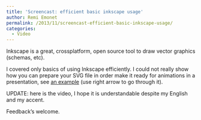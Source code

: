 ```yaml
---
title: 'Screencast: efficient basic inkscape usage'
author: Remi Emonet
permalink: /2013/11/screencast-efficient-basic-inkscape-usage/
categories:
  - Video
---
```

Inkscape is a great, crossplatform, open source tool to draw vector graphics (schemas, etc).

I covered only basics of using Inkscape efficiently. I could not really show how you can prepare your SVG file in order make it ready for animations in a presentation, see <a title="an example" href="http://home.heeere.com/data/deck-js-demo-2/samples/deck-svg.html#slide-8" target="_blank">an example</a> (use right arrow to go through it).

UPDATE: here is the video, I hope it is understandable despite my English and my accent.



Feedback&#8217;s welcome.

